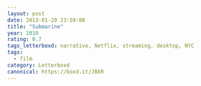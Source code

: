 ```yaml
---
layout: post 
date: 2013-01-20 23:59:00
title: "Submarine"
year: 2010
rating: 0.7
tags_letterboxd: narrative, Netflix, streaming, desktop, NYC
tags:
  - film
category: Letterboxd
canonical: https://boxd.it/JBkR
---
```


